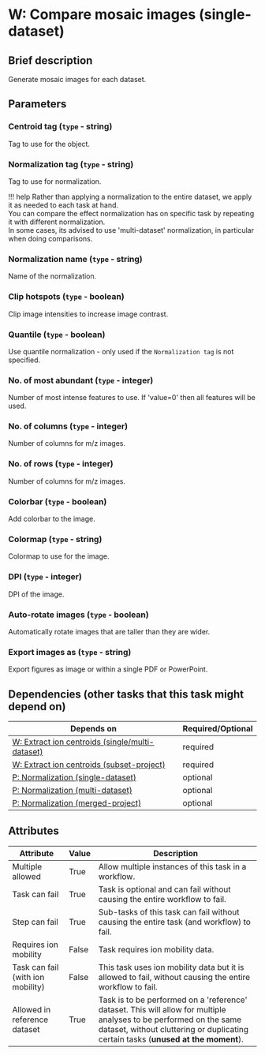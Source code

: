 # W: Compare mosaic images (single-dataset)

## Brief description
Generate mosaic images for each dataset.

## Parameters
### **Centroid tag** (`type` - string)

Tag to use for the object.

### **Normalization tag** (`type` - string)

Tag to use for normalization.

!!! help
    Rather than applying a normalization to the entire dataset, we apply it as needed to each task at hand.<br> You can compare the effect normalization has on specific task by repeating it with different normalization.<br> In some cases, its advised to use 'multi-dataset' normalization, in particular when doing comparisons.
### **Normalization name** (`type` - string)

Name of the normalization.

### **Clip hotspots** (`type` - boolean)

Clip image intensities to increase image contrast.

### **Quantile** (`type` - boolean)

Use quantile normalization - only used if the `Normalization tag` is not specified.

### **No. of most abundant** (`type` - integer)

Number of most intense features to use. If 'value=0' then all features will be used.

### **No. of columns** (`type` - integer)

Number of columns for m/z images.

### **No. of rows** (`type` - integer)

Number of columns for m/z images.

### **Colorbar** (`type` - boolean)

Add colorbar to the image.

### **Colormap** (`type` - string)

Colormap to use for the image.

### **DPI** (`type` - integer)

DPI of the image.

### **Auto-rotate images** (`type` - boolean)

Automatically rotate images that are taller than they are wider.

### **Export images as** (`type` - string)

Export figures as image or within a single PDF or PowerPoint.




## Dependencies (other tasks that this task might depend on)
| Depends on                                                                     | Required/Optional   |
|--------------------------------------------------------------------------------|---------------------|
| [W: Extract ion centroids (single/multi-dataset)](wf_mz_extract_centroids.md)  | required            |
| [W: Extract ion centroids (subset-project)](wf_mz_extract_centroids_subset.md) | required            |
| [P: Normalization (single-dataset)](pre_normalization_single.md)               | optional            |
| [P: Normalization (multi-dataset)](pre_normalization_multi.md)                 | optional            |
| [P: Normalization (merged-project)](pre_normalization_project.md)              | optional            |



## Attributes
| Attribute                         | Value   | Description                                                                                                                                                                                              |
|-----------------------------------|---------|----------------------------------------------------------------------------------------------------------------------------------------------------------------------------------------------------------|
| Multiple allowed                  | True    | Allow multiple instances of this task in a workflow.                                                                                                                                                     |
| Task can fail                     | True    | Task is optional and can fail without causing the entire workflow to fail.                                                                                                                               |
| Step can fail                     | True    | Sub-tasks of this task can fail without causing the entire task (and workflow) to fail.                                                                                                                  |
| Requires ion mobility             | False   | Task requires ion mobility data.                                                                                                                                                                         |
| Task can fail (with ion mobility) | False   | This task uses ion mobility data but it is allowed to fail, without causing the entire workflow to fail.                                                                                                 |
| Allowed in reference dataset      | True    | Task is to be performed on a 'reference' dataset. This will allow for multiple analyses to be performed on the same dataset, without cluttering or duplicating certain tasks (**unused at the moment**). |